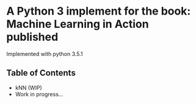 # A Python 3 implement for the book: Machine Learning in Action published

Implemented with python 3.5.1

## Table of Contents

* kNN (WIP)
* Work in progress...